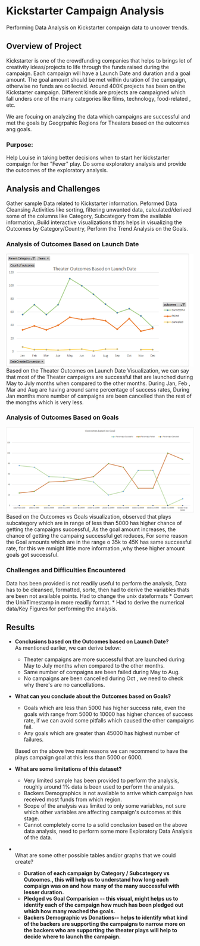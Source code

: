 # Kickstarter Campaign Analysis
 
 Performing Data Analysis on Kickstarter compaign data to uncover trends.
 
## Overview of Project
Kickstarter is one of the crowdfunding companies that helps to brings lot of creativity ideas/projects to life through the funds raised during the campaign.  Each campaign will have  a Launch Date and duration  and a goal amount. The goal amount should be met within duration of the campaign, otherwise no funds are collected. Around 400K projects has been on the Kickstarter campaign. Different kinds are projects are campaigned which fall unders one of the many categories like films, technology, food-related , etc.

We are focuing on analyzing the data which campaigns are successful and met the goals by Geogrpahic Regions for Theaters based on the outcomes ang goals.


### Purpose: 
Help Louise in taking better decisions when to start her kickstarter compaign for her "Fever" play. Do some exploratory analysis and provide the outcomes of the exploratory analysis.

## Analysis and Challenges
  Gather sample Data related to Kickstarter information. Peformed Data Cleansing Activities like sorting, filtering unwanted data, calculated/derived some of the
  columns like Category, Subcategory from the available information,.Build interactive visualizations thats helps in visualizing the Outcomes by Category/Country, 
  Perform the Trend Analysis on the Goals.

### Analysis of Outcomes Based on Launch Date
![OutcomesBasedOnLaunchDate](/resources/Theater_Outcomes_vs_Launch.png)
<br/>
Based on the Theater Outcomes on Launch Date Visualization, we can say that most of the Theater campaigns are successful that are launched during May to July months when compared to the other months. During Jan, Feb , Mar and Aug are having around same percentage of success rates, During Jan months more number of campaigns are been cancelled than the rest of the mongths which is very less.

### Analysis of Outcomes Based on Goals
![Outcomes_vs_Goals](/resources/Outcomes_vs_Goals.png)
Based on the Outcomes vs Goals visualization, observed that plays subcategory which are in range of less than 5000 has higher chance of getting the campaigns successful, As the goal amount increases, the chance of getting the campaing successful get reduces, For some reason the Goal amounts which are in the range o 35k to 45K has same successful rate,
for this we mmight little more information ,why these higher amount goals got successful.

### Challenges and Difficulties Encountered
  Data has been provided is not readily useful to perform the analysis, Data has to be cleansed, formatted, sorte, then had to derive the variables thats are been not
  available points. Had to change the unix dateformats
    * Convert the UnixTimestamp in more readily format.
    * Had to derive the numerical data/Key Figures for performing the analysis. 
    
 ## Results

- <b>Conclusions based on the Outcomes based on Launch Date?</b> <br/>
  As mentioned earlier, we can derive below: </b>
   * Theater campaigns are more successful that are launched during May to July months when compared to the other months.
   * Same number of compaigns are been failed during May to Aug.
   * No campaigns are been cancelled during Oct , we need to check why there's are no cancellations.

- <b>What can you conclude about the Outcomes based on Goals? </b> <br/>
   * Goals which are less than 5000 has higher success rate, even the goals with range from 5000 to 10000 has higher chances of success rate, if we can avoid some pitfalls which
     caused the other campaigns fail. 
   * Any goals which are greater than 45000 has highest number of failures.
   
   Based on the above two main reasons we can recommend to have the plays campaign goal at this less than 5000 or 6000.
  
- <b>What are some limitations of this dataset? </b> <br/>
   * Very limited sample has been provided to perform the analysis, roughly around 1% data is been used to perform the analysis.
   * Backers Demographics is not available to arrive which campaign has received most funds from which region.
   * Scope of the analysis was limited to only some variables, not sure which other variables are affecting campaign's outcomes at this stage.
   * Cannot completely come to a solid conclusion based on the above data analysis, need to perform some more Exploratory Data Analysis of the data.

- <br>What are some other possible tables and/or graphs that we could create? <b> <br/>
   * Duration of each campaign by Category / Subcategory vs Outcomes., this will help us to understand how long each compaign was on and how many of the many successful with
     lesser duration.
   * Pledged vs Goal Comparision -- this visual, might helps us to identify each of the campaign how much has been pledged out which how many reached the goals.
   * Backers Demographic vs Donations-- helps to identify what kind of the backers are supporting the campaigns to narrow more on the backers who are supporting the theater
     plays will help to decide where to launch the campaign.
  
